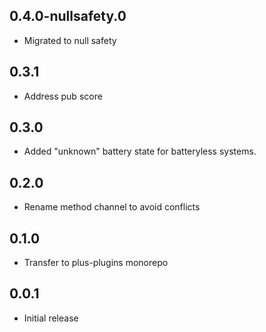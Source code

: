 ## 0.4.0-nullsafety.0

- Migrated to null safety

## 0.3.1

- Address pub score

## 0.3.0

- Added "unknown" battery state for batteryless systems.

## 0.2.0

- Rename method channel to avoid conflicts

## 0.1.0

- Transfer to plus-plugins monorepo

## 0.0.1

- Initial release
